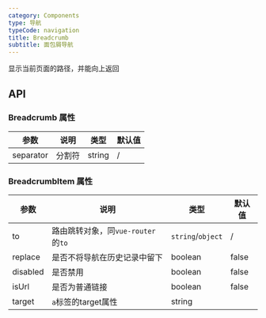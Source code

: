 ```yaml
---
category: Components
type: 导航
typeCode: navigation
title: Breadcrumb
subtitle: 面包屑导航
---
```


显示当前页面的路径，并能向上返回

## API

### Breadcrumb 属性

| 参数       | 说明       | 类型                                                                                | 默认值     |
|----------|----------|-----------------------------------------------------------------------------------|---------|
| separator      | 分割符      | string                                                                            | /       |

### BreadcrumbItem 属性

| 参数       | 说明                        | 类型                | 默认值   |
|----------|---------------------------|-------------------|-------|
| to       | 路由跳转对象，同`vue-router`的`to` | `string`/`object` | /     |
| replace  | 是否不将导航在历史记录中留下            | boolean           | false |
| disabled | 是否禁用                      | boolean           | false |
| isUrl    | 是否为普通链接                   | boolean           | false |
| target   | `a`标签的target属性            | string            |  |
